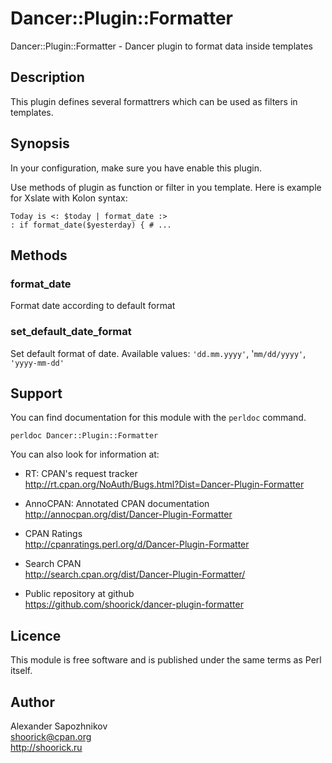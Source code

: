 # Dancer::Plugin::Formatter
Dancer::Plugin::Formatter - Dancer plugin to format data inside templates

## Description

This plugin defines several formattrers which can be used as filters in templates.

## Synopsis

In your configuration, make sure you have enable this plugin.

Use methods of plugin as function or filter in you template. Here is example for Xslate with Kolon syntax:

    Today is <: $today | format_date :>
    : if format_date($yesterday) { # ...

## Methods

### format_date

Format date according to default format

### set_default_date_format

Set default format of date. Available values: `'dd.mm.yyyy'`, '`mm/dd/yyyy'`, `'yyyy-mm-dd'`

## Support

You can find documentation for this module with the `perldoc` command.

    perldoc Dancer::Plugin::Formatter

You can also look for information at:

- RT: CPAN's request tracker  
http://rt.cpan.org/NoAuth/Bugs.html?Dist=Dancer-Plugin-Formatter

- AnnoCPAN: Annotated CPAN documentation  
http://annocpan.org/dist/Dancer-Plugin-Formatter

- CPAN Ratings  
http://cpanratings.perl.org/d/Dancer-Plugin-Formatter

- Search CPAN  
http://search.cpan.org/dist/Dancer-Plugin-Formatter/

- Public repository at github  
https://github.com/shoorick/dancer-plugin-formatter

## Licence

This module is free software and is published under the same terms as Perl itself.

## Author

Alexander Sapozhnikov  
<shoorick@cpan.org>  
http://shoorick.ru
